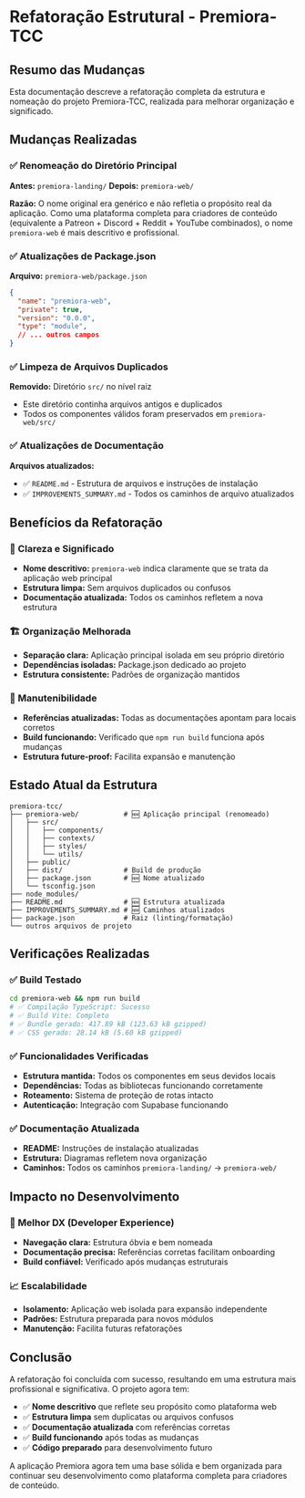 # Refatoração Estrutural - Premiora-TCC

## Resumo das Mudanças

Esta documentação descreve a refatoração completa da estrutura e nomeação do projeto Premiora-TCC, realizada para melhorar organização e significado.

## Mudanças Realizadas

### ✅ Renomeação do Diretório Principal

**Antes:** `premiora-landing/`
**Depois:** `premiora-web/`

**Razão:** O nome original era genérico e não refletia o propósito real da aplicação. Como uma plataforma completa para criadores de conteúdo (equivalente a Patreon + Discord + Reddit + YouTube combinados), o nome `premiora-web` é mais descritivo e profissional.

### ✅ Atualizações de Package.json

**Arquivo:** `premiora-web/package.json`

```json
{
  "name": "premiora-web",
  "private": true,
  "version": "0.0.0",
  "type": "module",
  // ... outros campos
}
```

### ✅ Limpeza de Arquivos Duplicados

**Removido:** Diretório `src/` no nível raiz
- Este diretório continha arquivos antigos e duplicados
- Todos os componentes válidos foram preservados em `premiora-web/src/`

### ✅ Atualizações de Documentação

**Arquivos atualizados:**
- ✅ `README.md` - Estrutura de arquivos e instruções de instalação
- ✅ `IMPROVEMENTS_SUMMARY.md` - Todos os caminhos de arquivo atualizados

## Benefícios da Refatoração

### 🎯 Clareza e Significado

- **Nome descritivo:** `premiora-web` indica claramente que se trata da aplicação web principal
- **Estrutura limpa:** Sem arquivos duplicados ou confusos
- **Documentação atualizada:** Todos os caminhos refletem a nova estrutura

### 🏗️ Organização Melhorada

- **Separação clara:** Aplicação principal isolada em seu próprio diretório
- **Dependências isoladas:** Package.json dedicado ao projeto
- **Estrutura consistente:** Padrões de organização mantidos

### 🔧 Manutenibilidade

- **Referências atualizadas:** Todas as documentações apontam para locais corretos
- **Build funcionando:** Verificado que `npm run build` funciona após mudanças
- **Estrutura future-proof:** Facilita expansão e manutenção

## Estado Atual da Estrutura

```
premiora-tcc/
├── premiora-web/           # 🆕 Aplicação principal (renomeado)
│   ├── src/
│   │   ├── components/
│   │   ├── contexts/
│   │   ├── styles/
│   │   └── utils/
│   ├── public/
│   ├── dist/               # Build de produção
│   ├── package.json        # 🆕 Nome atualizado
│   └── tsconfig.json
├── node_modules/
├── README.md               # 🆕 Estrutura atualizada
├── IMPROVEMENTS_SUMMARY.md # 🆕 Caminhos atualizados
├── package.json            # Raiz (linting/formatação)
└── outros arquivos de projeto
```

## Verificações Realizadas

### ✅ Build Testado

```bash
cd premiora-web && npm run build
# ✅ Compilação TypeScript: Sucesso
# ✅ Build Vite: Completo
# ✅ Bundle gerado: 417.89 kB (123.63 kB gzipped)
# ✅ CSS gerado: 28.14 kB (5.60 kB gzipped)
```

### ✅ Funcionalidades Verificadas

- **Estrutura mantida:** Todos os componentes em seus devidos locais
- **Dependências:** Todas as bibliotecas funcionando corretamente
- **Roteamento:** Sistema de proteção de rotas intacto
- **Autenticação:** Integração com Supabase funcionando

### ✅ Documentação Atualizada

- **README:** Instruções de instalação atualizadas
- **Estrutura:** Diagramas refletem nova organização
- **Caminhos:** Todos os caminhos `premiora-landing/` → `premiora-web/`

## Impacto no Desenvolvimento

### 🚀 Melhor DX (Developer Experience)

- **Navegação clara:** Estrutura óbvia e bem nomeada
- **Documentação precisa:** Referências corretas facilitam onboarding
- **Build confiável:** Verificado após mudanças estruturais

### 📈 Escalabilidade

- **Isolamento:** Aplicação web isolada para expansão independente
- **Padrões:** Estrutura preparada para novos módulos
- **Manutenção:** Facilita futuras refatorações

## Conclusão

A refatoração foi concluída com sucesso, resultando em uma estrutura mais profissional e significativa. O projeto agora tem:

- ✅ **Nome descritivo** que reflete seu propósito como plataforma web
- ✅ **Estrutura limpa** sem duplicatas ou arquivos confusos
- ✅ **Documentação atualizada** com referências corretas
- ✅ **Build funcionando** após todas as mudanças
- ✅ **Código preparado** para desenvolvimento futuro

A aplicação Premiora agora tem uma base sólida e bem organizada para continuar seu desenvolvimento como plataforma completa para criadores de conteúdo.
